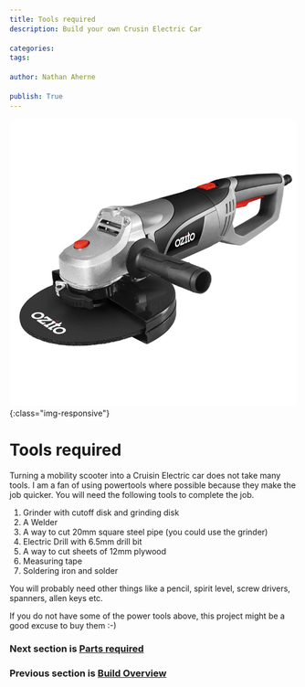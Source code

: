 ```yaml
---
title: Tools required
description: Build your own Crusin Electric Car

categories:
tags:

author: Nathan Aherne

publish: True
---
```

![Banner image](banner.jpg){:class="img-responsive"}

# Tools required

Turning a mobility scooter into a Cruisin Electric car does not take many tools. I am a fan of using powertools where possible because they make the job quicker. You will need the following tools to complete the job.

1. Grinder with cutoff disk and grinding disk
2. A Welder
3. A way to cut 20mm square steel pipe (you could use the grinder)
4. Electric Drill with 6.5mm drill bit
5. A way to cut sheets of 12mm plywood
6. Measuring tape
7. Soldering iron and solder

You will probably need other things like a pencil, spirit level, screw drivers, spanners, allen keys etc.

If you do not have some of the power tools above, this project might be a good excuse to buy them :-)

### Next section is [Parts required](/cruisin/diy/parts-required/index.md)

### Previous section is [Build Overview](/cruisin/diy/build-overview/index.md)